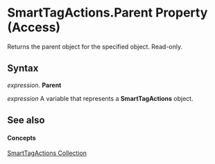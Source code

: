 
# SmartTagActions.Parent Property (Access)

Returns the parent object for the specified object. Read-only.


## Syntax

 _expression_. **Parent**

 _expression_ A variable that represents a **SmartTagActions** object.


## See also


#### Concepts


[SmartTagActions Collection](642e9138-9734-a719-c6c9-5080fd31bd93.md)
